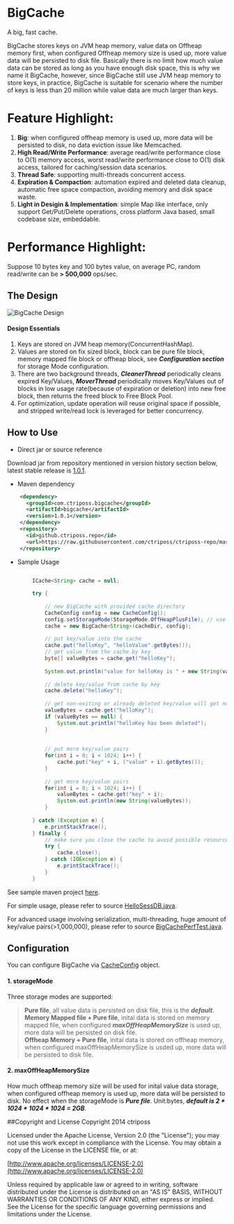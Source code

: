 # BigCache

A big, fast cache.

BigCache stores keys on JVM heap memory, value data on Offheap memory first, when configured Offheap memory size is used up, more value data will be persisted to disk file.
Basically there is no limit how much value data can be stored as long as you have enough disk space, this is why we name it BigCache, however, since BigCache still use JVM heap memory to store keys, in practice, BigCache is suitable for scenario where the number of keys is less than 20 million while value data are much larger than keys.

 
# Feature Highlight:
1. **Big**: when configured offheap memory is used up, more data will be persisted to disk, no data eviction issue like Memcached.
2. **High Read/Write Performance**: average read/write performance close to O(1) memory access, worst read/write performance close to O(1) disk access, tailored for caching/session data scenarios.
3. **Thread Safe**: supporting multi-threads concurrent access.
4. **Expiration & Compaction**: automation expired and deleted data cleanup, automatic free space compaction, avoiding memory and disk space waste.
5. **Light in Desigin & Implementation**: simple Map like interface, only support Get/Put/Delete operations, cross platform Java based, small codebase size, embeddable.

# Performance Highlight:
Suppose 10 bytes key and 100 bytes value, on average PC, random read/write can be **> 500,000** ops/sec.

## The Design
![BigCache Design](https://raw.githubusercontent.com/ctriposs/bigcache/master/doc/bigcache.png)
#### Design Essentials
1. Keys are stored on JVM heap memory(ConcurrentHashMap).
2. Values are stored on fix sized block, block can be pure file block, memory mapped file block or offheap block, see ***Configuration section*** for storage Mode configuration. 
3. There are two background threads, ***CleanerThread*** periodically cleans expired Key/Values, ***MoverThread*** periodically moves Key/Values out of blocks in low usage rate(because of expiration or deletion) into new free block, then returns the freed block to Free Block Pool.
4. For optimization, update operation will reuse original space if possible, and stripped write/read lock is leveraged for better concurrency.


## How to Use

* Direct jar or source reference

Download jar from repository mentioned in version history section below, latest stable release is [1.0.1](https://github.com/ctriposs/ctriposs-repo/tree/master/repository/com/ctriposs/bigcache/bigcache/1.0.1).

* Maven dependency

```xml
    <dependency>
      <groupId>com.ctriposs.bigcache</groupId>
      <artifactId>bigcache</artifactId>
      <version>1.0.1</version>
    </dependency>
	<repository>
	  <id>github.ctriposs.repo</id>
	  <url>https://raw.githubusercontent.com/ctriposs/ctriposs-repo/master/repository/</url>
	</repository>
```

* Sample Usage

```java

    	ICache<String> cache = null;
    	
        try {
        	
        	// new BigCache with provided cache directory
        	CacheConfig config = new CacheConfig();
        	config.setStorageMode(StorageMode.OffHeapPlusFile); // use offheap memory + file mode
            cache = new BigCache<String>(cacheDir, config);
        	
	        // put key/value into the cache
	        cache.put("helloKey", "helloValue".getBytes());
	        // get value from the cache by key
	        byte[] valueBytes = cache.get("helloKey");
	        
	        System.out.println("value for helloKey is " + new String(valueBytes));
	        
	        // delete key/value from cache by key
	        cache.delete("helloKey");
	        
	        // get non-exiting or already deleted key/value will get null value
	        valueBytes = cache.get("helloKey");
	        if (valueBytes == null) {
	        	System.out.println("helloKey has been deleted");
	        }
	        
	        
	        // put more key/value pairs
	        for(int i = 0; i < 1024; i++) {
	        	cache.put("key" + i, ("value" + i).getBytes());
	        }
	        
	        // get more key/value pairs
	        for(int i = 0; i < 1024; i++) {
	        	valueBytes = cache.get("key" + i);
	        	System.out.println(new String(valueBytes));
	        }
	        
        } catch (Exception e) {
        	e.printStackTrace();
        } finally {
            // make sure you close the cache to avoid possible resource leaking.
            try {
    			cache.close();
    		} catch (IOException e) {
    			e.printStackTrace();
    		}
        }
```

See sample maven project [here](https://github.com/ctriposs/bigcache/tree/master/sample/hello). 

For simple usage, please refer to source [HelloSessDB.java](https://raw.githubusercontent.com/ctriposs/bigcache/master/sample/hello/src/main/java/com/ctriposs/bigcache/sample/HelloBigCache.java).

For advanced usage involving serialization, multi-threading, huge amount of key/value pairs(>1,000,000), please refer to source [BigCachePerfTest.java](https://raw.githubusercontent.com/ctriposs/bigcache/master/sample/hello/src/test/java/com/ctriposs/bigcache/sample/BigCachePerfTest.java).


## Configuration
You can configure BigCache via [CacheConfig](https://raw.githubusercontent.com/ctriposs/bigcache/master/src/main/java/com/ctriposs/bigcache/CacheConfig.java) object.

#### 1. storageMode 
Three storage modes are supported:
> **Pure file**, all value data is persisted on disk file, this is the ***default***.    
> **Memory Mapped file + Pure file**, inital data is stored on memory mapped file, when configured ***maxOffHeapMemorySize*** is used up, more data will be persisted on disk file.    
> **Offheap Memory + Pure file**, inital data is stored on offheap memory, when configured maxOffHeapMemorySize is usded up, more data will be persisted to disk file.       

#### 2. maxOffHeapMemorySize 
How much offheap memory size will be used for inital value data storage, when configured offheap memory is used up, more data will be persisted to disk. No effect when the storageMode is ***Pure file***. Unit:bytes, ***default is 2 * 1024 * 1024 * 1024 = 2GB***.

##Copyright and License
Copyright 2014 ctriposs

Licensed under the Apache License, Version 2.0 (the "License"); you may not use this work except in compliance with the License. You may obtain a copy of the License in the LICENSE file, or at:

[http://www.apache.org/licenses/LICENSE-2.0](http://www.apache.org/licenses/LICENSE-2.0)

Unless required by applicable law or agreed to in writing, software distributed under the License is distributed on an "AS IS" BASIS, WITHOUT WARRANTIES OR CONDITIONS OF ANY KIND, either express or implied. See the License for the specific language governing permissions and limitations under the License.

